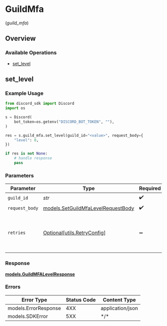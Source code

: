 # GuildMfa
(*guild_mfa*)

## Overview

### Available Operations

* [set_level](#set_level)

## set_level

### Example Usage

```python
from discord_sdk import Discord
import os

s = Discord(
    bot_token=os.getenv("DISCORD_BOT_TOKEN", ""),
)

res = s.guild_mfa.set_level(guild_id="<value>", request_body={
    "level": 0,
})

if res is not None:
    # handle response
    pass

```

### Parameters

| Parameter                                                                         | Type                                                                              | Required                                                                          | Description                                                                       |
| --------------------------------------------------------------------------------- | --------------------------------------------------------------------------------- | --------------------------------------------------------------------------------- | --------------------------------------------------------------------------------- |
| `guild_id`                                                                        | *str*                                                                             | :heavy_check_mark:                                                                | N/A                                                                               |
| `request_body`                                                                    | [models.SetGuildMfaLevelRequestBody](../../models/setguildmfalevelrequestbody.md) | :heavy_check_mark:                                                                | N/A                                                                               |
| `retries`                                                                         | [Optional[utils.RetryConfig]](../../models/utils/retryconfig.md)                  | :heavy_minus_sign:                                                                | Configuration to override the default retry behavior of the client.               |

### Response

**[models.GuildMFALevelResponse](../../models/guildmfalevelresponse.md)**

### Errors

| Error Type           | Status Code          | Content Type         |
| -------------------- | -------------------- | -------------------- |
| models.ErrorResponse | 4XX                  | application/json     |
| models.SDKError      | 5XX                  | \*/\*                |